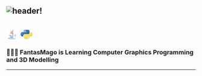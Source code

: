 ![header!](https://github.com/ghostcraftt/ghostcraftt/blob/main/3DGun-blender.gif)
----------------------------------------------------------------------------------------------------------------
<br>

<!-- Languages icons -->
  <img align="center" alt="java-icon" height="30" width="30" src="java-icon.png">
  <img align="center" alt="python-icon" height="30" width="40"  
       src="https://raw.githubusercontent.com/devicons/devicon/master/icons/python/python-original.svg"> 
  </div>
 <br>
  
  ### 👻🧙‍♂️ FantasMago is Learning Computer Graphics Programming and 3D Modelling
------------------------------------------------------------------------------------------------------------------
  <!---
- 👋 Hi, I’m @pauloferrdraw
- 👀 I’m interested in ...
- 🌱 I’m currently learning ...
- 💞️ I’m looking to collaborate on ...
- 📫 How to reach me ...


pauloferrdraw/pauloferrdraw is a ✨ special ✨ repository because its `README.md` (this file) appears on your GitHub profile.
You can click the Preview link to take a look at your changes.
--->
